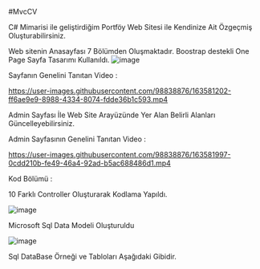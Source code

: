 #MvcCV

C# Mimarisi ile geliştirdiğim Portföy Web Sitesi ile Kendinize Ait Özgeçmiş Oluşturabilirsiniz.

Web sitenin Anasayfası 7 Bölümden Oluşmaktadır. Boostrap destekli One Page Sayfa Tasarımı Kullanıldı.
![image](https://user-images.githubusercontent.com/98838876/163580604-fb89dea7-3ea7-4bc3-adb6-02f2d6a0258f.png)


Sayfanın Genelini Tanıtan Video : 



https://user-images.githubusercontent.com/98838876/163581202-ff6ae9e9-8988-4334-8074-fdde36b1c593.mp4


Admin Sayfası İle Web Site Arayüzünde Yer Alan Belirli Alanları Güncelleyebilirsiniz.

Admin Sayfasının Genelini Tanıtan Video : 


https://user-images.githubusercontent.com/98838876/163581997-0cdd210b-fe49-46a4-92ad-b5ac688486d1.mp4


Kod Bölümü : 

10 Farklı Controller Oluşturarak Kodlama Yapıldı.

![image](https://user-images.githubusercontent.com/98838876/163582130-af675299-9625-4877-b86c-31b3ae08f5d1.png)

Microsoft Sql Data  Modeli Oluşturuldu

![image](https://user-images.githubusercontent.com/98838876/163582280-7891543c-0ee2-449e-b0ad-6967f0993363.png)

Sql DataBase Örneği ve Tabloları Aşağıdaki Gibidir.
